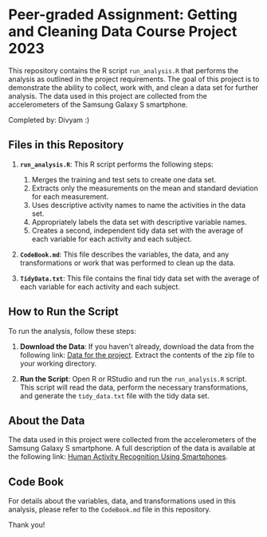 # Peer-graded Assignment: Getting and Cleaning Data Course Project 2023

This repository contains the R script `run_analysis.R` that performs the analysis as outlined in the project requirements. The goal of this project is to demonstrate the ability to collect, work with, and clean a data set for further analysis. The data used in this project are collected from the accelerometers of the Samsung Galaxy S smartphone.

Completed by: Divyam :)

## Files in this Repository

1. **`run_analysis.R`**: This R script performs the following steps:
   1. Merges the training and test sets to create one data set.
   2. Extracts only the measurements on the mean and standard deviation for each measurement.
   3. Uses descriptive activity names to name the activities in the data set.
   4. Appropriately labels the data set with descriptive variable names.
   5. Creates a second, independent tidy data set with the average of each variable for each activity and each subject.

2. **`CodeBook.md`**: This file describes the variables, the data, and any transformations or work that was performed to clean up the data.

3. **`TidyData.txt`**: This file contains the final tidy data set with the average of each variable for each activity and each subject.

## How to Run the Script

To run the analysis, follow these steps:

1. **Download the Data**: If you haven't already, download the data from the following link: [Data for the project](https://d396qusza40orc.cloudfront.net/getdata%2Fprojectfiles%2FUCI%20HAR%20Dataset.zip). Extract the contents of the zip file to your working directory.

2. **Run the Script**: Open R or RStudio and run the `run_analysis.R` script. This script will read the data, perform the necessary transformations, and generate the `tidy_data.txt` file with the tidy data set.

## About the Data

The data used in this project were collected from the accelerometers of the Samsung Galaxy S smartphone. A full description of the data is available at the following link: [Human Activity Recognition Using Smartphones](http://archive.ics.uci.edu/ml/datasets/Human+Activity+Recognition+Using+Smartphones).

## Code Book

For details about the variables, data, and transformations used in this analysis, please refer to the `CodeBook.md` file in this repository.

Thank you!
